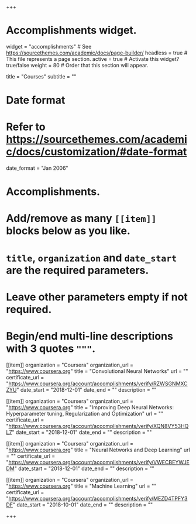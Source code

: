 +++
# Accomplishments widget.
widget = "accomplishments"  # See https://sourcethemes.com/academic/docs/page-builder/
headless = true  # This file represents a page section.
active = true  # Activate this widget? true/false
weight = 80  # Order that this section will appear.

title = "Courses"
subtitle = ""

# Date format
#   Refer to https://sourcethemes.com/academic/docs/customization/#date-format
date_format = "Jan 2006"

# Accomplishments.
#   Add/remove as many `[[item]]` blocks below as you like.
#   `title`, `organization` and `date_start` are the required parameters.
#   Leave other parameters empty if not required.
#   Begin/end multi-line descriptions with 3 quotes `"""`.

[[item]]
  organization = "Coursera"
  organization_url = "https://www.coursera.org"
  title = "Convolutional Neural Networks"
  url = ""
  certificate_url = "https://www.coursera.org/account/accomplishments/verify/RZWSGNMXCZYU"
  date_start = "2018-12-01"
  date_end = ""
  description = ""

[[item]]
  organization = "Coursera"
  organization_url = "https://www.coursera.org"
  title = "Improving Deep Neural Networks: Hyperparameter tuning, Regularization and Optimization"
  url = ""
  certificate_url = "https://www.coursera.org/account/accomplishments/verify/XQN8VY53HQL7"
  date_start = "2018-12-01"
  date_end = ""
  description = ""

[[item]]
  organization = "Coursera"
  organization_url = "https://www.coursera.org"
  title = "Neural Networks and Deep Learning"
  url = ""
  certificate_url = "https://www.coursera.org/account/accomplishments/verify/VWECBEYWJEDM"
  date_start = "2018-12-01"
  date_end = ""
  description = ""

[[item]]
  organization = "Coursera"
  organization_url = "https://www.coursera.org"
  title = "Machine Learning"
  url = ""
  certificate_url = "https://www.coursera.org/account/accomplishments/verify/MEZD4TPFY3DF"
  date_start = "2018-10-01"
  date_end = ""
  description = ""



+++

